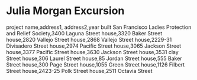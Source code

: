 # Julia Morgan Excursion
project name,address1, address2,year built
San Francisco Ladies Protection and Relief Society,3400 Laguna Street
house,3320 Baker Street
house,2820 Vallejo Street
house,2868 Vallejo Street
house,2229-31 Divisadero Street
house,2974 Pacific Street
house,3065 Jackson Street
house,3377 Pacific Street
house,3630 Jackson Street
house,3531 clay Street
house,306 Laurel Street
house,85 Jordan Street
house,555 Baker Street
house,300 Page Street
house,1055 Green Street
house,1126 Filbert Street
house,2423-25 Polk Street
house,2511 Octavia Street
